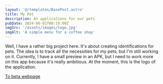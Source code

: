 ```yaml
---
layout: '@/templates/BasePost.astro'
title: My Pet
description: An applications for our pets
pubDate: 2024-06-01T00:19:00Z
imgSrc: '/assets/images/logo.jpg'
imgAlt: 'A simple menu for a coffee shop'
---
```

Well, I have a rather big project here. It's about creating identifications for pets. The idea is to track all the necessities for my pets, but I'm still working on it. Currently, I have a small preview in an APK, but I need to work more on this app because it's really ambitious. At the moment, this is the logo of the application.

<div></div>
<a href="https://mypet-web.vercel.app/">To beta webpage</a>

